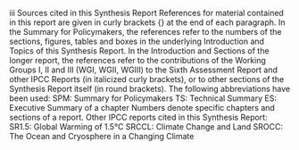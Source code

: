 iii
Sources cited in this Synthesis Report
References for material contained in this report are given in curly brackets {} at the end of each paragraph.
In the Summary for Policymakers, the references refer to the numbers of the sections, figures, tables and boxes in the underlying 
Introduction and Topics of this Synthesis Report.
In the Introduction and Sections of the longer report, the references refer to the contributions of the Working Groups I, II and 
III (WGI, WGII, WGIII) to the Sixth Assessment Report and other IPCC Reports (in italicized curly brackets), or to other sections 
of the Synthesis Report itself (in round brackets).
The following abbreviations have been used:
SPM: Summary for Policymakers
TS: Technical Summary
ES: Executive Summary of a chapter
Numbers denote specific chapters and sections of a report.
Other IPCC reports cited in this Synthesis Report:
SR1.5: Global Warming of 1.5°C
SRCCL: Climate Change and Land
SROCC: The Ocean and Cryosphere in a Changing Climate
